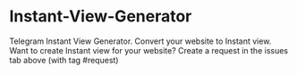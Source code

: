 # Instant-View-Generator
Telegram Instant View Generator. Convert your website to Instant view. 
Want to create Instant view for your website?
Create a request in the issues tab above (with tag #request)
